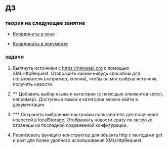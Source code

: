 # дз

### теория на следующее занятие

- [Координаты в окне](https://learn.javascript.ru/coordinates)

- [Координаты в документе](https://learn.javascript.ru/coordinates-document )


 ### задачи
 
 1. Вытянуть источники с https://newsapi.org с помощью XMLHttpRequest. Отобразить каким-нибудь способом для
 пользователя (например, кнопки), чтобы он мог выбрав источник, получить новости.
 
 2. ** Добавить выбор языка и категории (с помощью элементов select, например). Доступные языки и категории можно
 найти в документации.
 
 3. *** Сохранять выбранные настройки пользователя для получения новостей в localStorage. Отображать новости
 сразу по загрузке страницы из последней сохраненной конфигурации.
 
 4. Реализовать функцию-конструктор для объекта http с методами get и post для более удобного использования 
XMLHttpRequest



